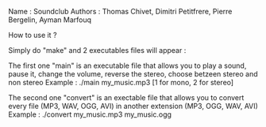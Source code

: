 Name : Soundclub
Authors : Thomas Chivet, Dimitri Petitfrere, Pierre Bergelin, Ayman Marfouq 

How to use it ?

Simply do "make" and 2 executables files will appear :

The first one "main" is an executable file that allows you to play a sound, pause it, change the volume, reverse the stereo, choose betzeen stereo and non stereo
Example :
./main my_music.mp3 \[1 for mono, 2 for stereo]

The second one "convert" is an exectable file that allows you to convert every file (MP3, WAV, OGG, AVI) in another extension (MP3, OGG, WAV, AVI) 
Example :
./convert my_music.mp3 my_music.ogg
